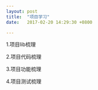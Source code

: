 ```yaml
---
layout: post
title:  "项目学习"
date:   2017-02-20 14:29:30 +0800

---
```

1.项目lib梳理<br>

2.项目代码梳理<br>

3.项目功能梳理<br>

4.项目测试梳理<br>